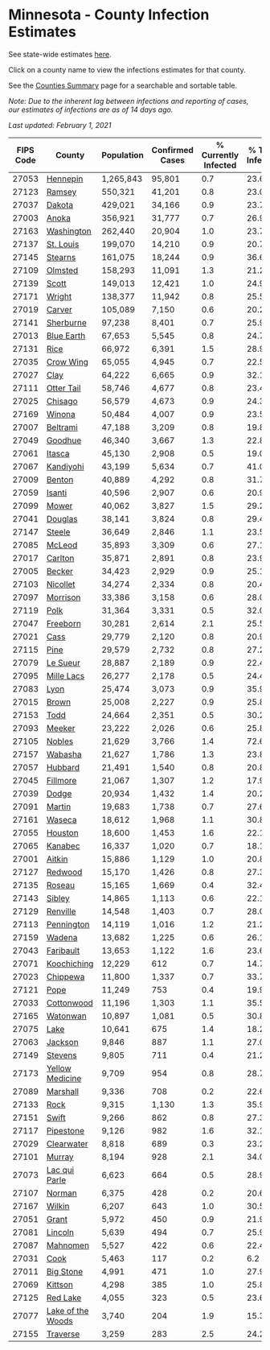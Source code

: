 # Minnesota - County Infection Estimates

See state-wide estimates [here](/infections/us-mn).

Click on a county name to view the infections estimates for that county.

See the [Counties Summary](/infections/summary-counties) page for a searchable and sortable table.

*Note: Due to the inherent lag between infections and reporting of cases, our estimates of infections are as of 14 days ago.*

*Last updated: February 1, 2021*

|   FIPS Code |                                 County |   Population |   Confirmed Cases |   % Currently Infected |   % Total Infected |
|-------------|----------------------------------------|--------------|-------------------|------------------------|--------------------|
|       27053 |                   [Hennepin](hennepin) |    1,265,843 |            95,801 |                    0.7 |               23.6 |
|       27123 |                       [Ramsey](ramsey) |      550,321 |            41,201 |                    0.8 |               23.0 |
|       27037 |                       [Dakota](dakota) |      429,021 |            34,166 |                    0.9 |               23.7 |
|       27003 |                         [Anoka](anoka) |      356,921 |            31,777 |                    0.7 |               26.9 |
|       27163 |               [Washington](washington) |      262,440 |            20,904 |                    1.0 |               23.7 |
|       27137 |                 [St. Louis](st.-louis) |      199,070 |            14,210 |                    0.9 |               20.7 |
|       27145 |                     [Stearns](stearns) |      161,075 |            18,244 |                    0.9 |               36.6 |
|       27109 |                     [Olmsted](olmsted) |      158,293 |            11,091 |                    1.3 |               21.2 |
|       27139 |                         [Scott](scott) |      149,013 |            12,421 |                    1.0 |               24.9 |
|       27171 |                       [Wright](wright) |      138,377 |            11,942 |                    0.8 |               25.5 |
|       27019 |                       [Carver](carver) |      105,089 |             7,150 |                    0.6 |               20.2 |
|       27141 |                 [Sherburne](sherburne) |       97,238 |             8,401 |                    0.7 |               25.9 |
|       27013 |               [Blue Earth](blue-earth) |       67,653 |             5,545 |                    0.8 |               24.7 |
|       27131 |                           [Rice](rice) |       66,972 |             6,391 |                    1.5 |               28.9 |
|       27035 |                 [Crow Wing](crow-wing) |       65,055 |             4,945 |                    0.7 |               22.5 |
|       27027 |                           [Clay](clay) |       64,222 |             6,665 |                    0.9 |               32.1 |
|       27111 |               [Otter Tail](otter-tail) |       58,746 |             4,677 |                    0.8 |               23.4 |
|       27025 |                     [Chisago](chisago) |       56,579 |             4,673 |                    0.9 |               24.3 |
|       27169 |                       [Winona](winona) |       50,484 |             4,007 |                    0.9 |               23.5 |
|       27007 |                   [Beltrami](beltrami) |       47,188 |             3,209 |                    0.8 |               19.8 |
|       27049 |                     [Goodhue](goodhue) |       46,340 |             3,667 |                    1.3 |               22.8 |
|       27061 |                       [Itasca](itasca) |       45,130 |             2,908 |                    0.5 |               19.0 |
|       27067 |                 [Kandiyohi](kandiyohi) |       43,199 |             5,634 |                    0.7 |               41.0 |
|       27009 |                       [Benton](benton) |       40,889 |             4,292 |                    0.8 |               31.7 |
|       27059 |                       [Isanti](isanti) |       40,596 |             2,907 |                    0.6 |               20.9 |
|       27099 |                         [Mower](mower) |       40,062 |             3,827 |                    1.5 |               29.2 |
|       27041 |                     [Douglas](douglas) |       38,141 |             3,824 |                    0.8 |               29.4 |
|       27147 |                       [Steele](steele) |       36,649 |             2,846 |                    1.1 |               23.5 |
|       27085 |                       [McLeod](mcleod) |       35,893 |             3,309 |                    0.6 |               27.1 |
|       27017 |                     [Carlton](carlton) |       35,871 |             2,891 |                    0.8 |               23.9 |
|       27005 |                       [Becker](becker) |       34,423 |             2,929 |                    0.9 |               25.1 |
|       27103 |                   [Nicollet](nicollet) |       34,274 |             2,334 |                    0.8 |               20.4 |
|       27097 |                   [Morrison](morrison) |       33,386 |             3,158 |                    0.6 |               28.0 |
|       27119 |                           [Polk](polk) |       31,364 |             3,331 |                    0.5 |               32.0 |
|       27047 |                   [Freeborn](freeborn) |       30,281 |             2,614 |                    2.1 |               25.5 |
|       27021 |                           [Cass](cass) |       29,779 |             2,120 |                    0.8 |               20.9 |
|       27115 |                           [Pine](pine) |       29,579 |             2,732 |                    0.8 |               27.2 |
|       27079 |                   [Le Sueur](le-sueur) |       28,887 |             2,189 |                    0.9 |               22.4 |
|       27095 |               [Mille Lacs](mille-lacs) |       26,277 |             2,178 |                    0.5 |               24.4 |
|       27083 |                           [Lyon](lyon) |       25,474 |             3,073 |                    0.9 |               35.9 |
|       27015 |                         [Brown](brown) |       25,008 |             2,227 |                    0.9 |               25.8 |
|       27153 |                           [Todd](todd) |       24,664 |             2,351 |                    0.5 |               30.2 |
|       27093 |                       [Meeker](meeker) |       23,222 |             2,026 |                    0.6 |               25.8 |
|       27105 |                       [Nobles](nobles) |       21,629 |             3,766 |                    1.4 |               72.6 |
|       27157 |                     [Wabasha](wabasha) |       21,627 |             1,786 |                    1.3 |               23.8 |
|       27057 |                     [Hubbard](hubbard) |       21,491 |             1,540 |                    0.8 |               20.8 |
|       27045 |                   [Fillmore](fillmore) |       21,067 |             1,307 |                    1.2 |               17.9 |
|       27039 |                         [Dodge](dodge) |       20,934 |             1,432 |                    1.4 |               20.2 |
|       27091 |                       [Martin](martin) |       19,683 |             1,738 |                    0.7 |               27.6 |
|       27161 |                       [Waseca](waseca) |       18,612 |             1,968 |                    1.1 |               30.8 |
|       27055 |                     [Houston](houston) |       18,600 |             1,453 |                    1.6 |               22.1 |
|       27065 |                     [Kanabec](kanabec) |       16,337 |             1,020 |                    0.7 |               18.1 |
|       27001 |                       [Aitkin](aitkin) |       15,886 |             1,129 |                    1.0 |               20.8 |
|       27127 |                     [Redwood](redwood) |       15,170 |             1,426 |                    0.8 |               27.3 |
|       27135 |                       [Roseau](roseau) |       15,165 |             1,669 |                    0.4 |               32.4 |
|       27143 |                       [Sibley](sibley) |       14,865 |             1,113 |                    0.6 |               22.1 |
|       27129 |                   [Renville](renville) |       14,548 |             1,403 |                    0.7 |               28.0 |
|       27113 |               [Pennington](pennington) |       14,119 |             1,016 |                    1.2 |               21.2 |
|       27159 |                       [Wadena](wadena) |       13,682 |             1,225 |                    0.6 |               26.1 |
|       27043 |                 [Faribault](faribault) |       13,653 |             1,122 |                    1.6 |               23.6 |
|       27071 |             [Koochiching](koochiching) |       12,229 |               612 |                    0.7 |               14.7 |
|       27023 |                   [Chippewa](chippewa) |       11,800 |             1,337 |                    0.7 |               33.7 |
|       27121 |                           [Pope](pope) |       11,249 |               753 |                    0.4 |               19.9 |
|       27033 |               [Cottonwood](cottonwood) |       11,196 |             1,303 |                    1.1 |               35.5 |
|       27165 |                   [Watonwan](watonwan) |       10,897 |             1,081 |                    0.5 |               30.8 |
|       27075 |                           [Lake](lake) |       10,641 |               675 |                    1.4 |               18.2 |
|       27063 |                     [Jackson](jackson) |        9,846 |               887 |                    1.1 |               27.0 |
|       27149 |                     [Stevens](stevens) |        9,805 |               711 |                    0.4 |               21.2 |
|       27173 |     [Yellow Medicine](yellow-medicine) |        9,709 |               954 |                    0.8 |               28.7 |
|       27089 |                   [Marshall](marshall) |        9,336 |               708 |                    0.2 |               22.6 |
|       27133 |                           [Rock](rock) |        9,315 |             1,130 |                    1.3 |               35.9 |
|       27151 |                         [Swift](swift) |        9,266 |               862 |                    0.8 |               27.3 |
|       27117 |                 [Pipestone](pipestone) |        9,126 |               982 |                    1.6 |               32.1 |
|       27029 |               [Clearwater](clearwater) |        8,818 |               689 |                    0.3 |               23.2 |
|       27101 |                       [Murray](murray) |        8,194 |               928 |                    2.1 |               34.0 |
|       27073 |         [Lac qui Parle](lac-qui-parle) |        6,623 |               664 |                    0.5 |               28.9 |
|       27107 |                       [Norman](norman) |        6,375 |               428 |                    0.2 |               20.6 |
|       27167 |                       [Wilkin](wilkin) |        6,207 |               643 |                    1.0 |               30.5 |
|       27051 |                         [Grant](grant) |        5,972 |               450 |                    0.9 |               21.9 |
|       27081 |                     [Lincoln](lincoln) |        5,639 |               494 |                    0.7 |               25.9 |
|       27087 |                   [Mahnomen](mahnomen) |        5,527 |               422 |                    0.6 |               22.4 |
|       27031 |                           [Cook](cook) |        5,463 |               117 |                    0.2 |                6.2 |
|       27011 |                 [Big Stone](big-stone) |        4,991 |               471 |                    1.0 |               27.9 |
|       27069 |                     [Kittson](kittson) |        4,298 |               385 |                    1.0 |               25.8 |
|       27125 |                   [Red Lake](red-lake) |        4,055 |               323 |                    0.5 |               23.6 |
|       27077 | [Lake of the Woods](lake-of-the-woods) |        3,740 |               204 |                    1.9 |               15.3 |
|       27155 |                   [Traverse](traverse) |        3,259 |               283 |                    2.5 |               24.2 |